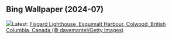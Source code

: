 ## Bing Wallpaper (2024-07)
![](https://www.bing.com/th?id=OHR.FisgardLighthouse_EN-GB4370736522_UHD.jpg&w=1000)Latest: [Fisgard Lighthouse, Esquimalt Harbour, Colwood, British Columbia, Canada (© davemantel/Getty Images)](https://www.bing.com/th?id=OHR.FisgardLighthouse_EN-GB4370736522_UHD.jpg)